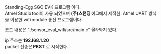 Standing-Egg SGO EVK 프로그램 이다.<br>
Atmel Studio tool이 사용 되었으며 <b>(주)스탠딩 에그</b>에서 제작한.
Atmel UART 방식을 이용한 wifi module 통신 프로그램이다.

코드 내용은 "./sensor_eval_wifi/src/main.c" 올라와져 있다.<br>

ip 주소는 <b>192.168.1.20</b><br>
packet 전송은 <b>PKST</b> 로 시작한다. 

